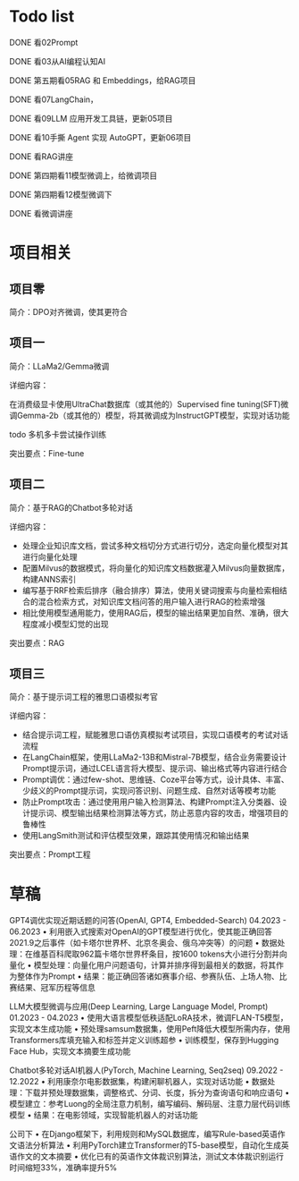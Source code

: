 # Todo list

DONE 看02Prompt

DONE 看03从AI编程认知AI

DONE 第五期看05RAG 和 Embeddings，给RAG项目

DONE 看07LangChain，

DONE 看09LLM 应用开发工具链，更新05项目

DONE 看10手撕 Agent 实现 AutoGPT，更新06项目

DONE 看RAG讲座

DONE 第四期看11模型微调上，给微调项目

DONE 第四期看12模型微调下

DONE 看微调讲座

# 项目相关

## 项目零

简介：DPO对齐微调，使其更符合

## 项目一

简介：LLaMa2/Gemma微调

详细内容：

在消费级显卡使用UltraChat数据库（或其他的）Supervised fine tuning(SFT)微调Gemma-2b（或其他的）模型，将其微调成为InstructGPT模型，实现对话功能

todo
多机多卡尝试操作训练

突出要点：Fine-tune

## 项目二

简介：基于RAG的Chatbot多轮对话

详细内容：

- 处理企业知识库文档，尝试多种文档切分方式进行切分，选定向量化模型对其进行向量化处理
- 配置Milvus的数据模式，将向量化的知识库文档数据灌入Milvus向量数据库，构建ANNS索引
- 编写基于RRF检索后排序（融合排序）算法，使用关键词搜索与向量检索相结合的混合检索方式，对知识库文档问答的用户输入进行RAG的检索增强
- 相比使用模型通用能力，使用RAG后，模型的输出结果更加自然、准确，很大程度减小模型幻觉的出现

突出要点：RAG

## 项目三

简介：基于提示词工程的雅思口语模拟考官

详细内容：

- 结合提示词工程，赋能雅思口语仿真模拟考试项目，实现口语模考的考试对话流程
- 在LangChain框架，使用LLaMa2-13B和Mistral-7B模型，结合业务需要设计Prompt提示词，通过LCEL语言将大模型、提示词、输出格式等内容进行结合
- Prompt调优：通过few-shot、思维链、Coze平台等方式，设计具体、丰富、少歧义的Prompt提示词，实现问答识别、问题生成、自然对话等模考功能
- 防止Prompt攻击：通过使用用户输入检测算法、构建Prompt注入分类器、设计提示词、模型输出结果检测算法等方式，防止恶意内容的攻击，增强项目的鲁棒性
- 使用LangSmith测试和评估模型效果，跟踪其使用情况和输出结果

突出要点：Prompt工程

# 草稿

GPT4调优实现近期话题的问答(OpenAI, GPT4, Embedded-Search)                                  04.2023 - 06.2023
• 利用嵌入式搜索对OpenAI的GPT模型进行优化，使其能正确回答2021.9之后事件（如卡塔尔世界杯、北京冬奥会、俄乌冲突等）的问题
• 数据处理：在维基百科爬取962篇卡塔尔世界杯条目，按1600 tokens大小进行分割并向量化
• 模型处理：向量化用户问题语句，计算并排序得到最相关的数据，将其作为整体作为Prompt
• 结果：能正确回答诸如赛事介绍、参赛队伍、上场人物、比赛结果、冠军历程等信息

LLM大模型微调与应用(Deep Learning, Large Language Model, Prompt)                      01.2023 - 04.2023
• 使用大语言模型低秩适配LoRA技术，微调FLAN-T5模型，实现文本生成功能
• 预处理samsum数据集，使用Peft降低大模型所需内存，使用Transformers库填充输入和标签并定义训练超参
• 训练模型，保存到Hugging Face Hub，实现文本摘要生成功能

Chatbot多轮对话AI机器人(PyTorch, Machine Learning, Seq2seq)                                   09.2022 - 12.2022
• 利用康奈尔电影数据集，构建闲聊机器人，实现对话功能
• 数据处理：下载并预处理数据集，调整格式、分词、长度，拆分为查询语句和响应语句
• 模型建立：参考Luong的全局注意力机制，编写编码、解码层、注意力层代码训练模型
• 结果：在电影领域，实现智能机器人的对话功能

公司下
• 在Django框架下，利用规则和MySQL数据库，编写Rule-based英语作文语法分析算法
• 利用PyTorch建立Transformer的T5-base模型，自动化生成英语作文的文本摘要
• 优化已有的英语作文体裁识别算法，测试文本体裁识别运行时间缩短33%，准确率提升5%
